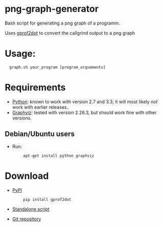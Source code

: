 # png-graph-generator
Bash script for generating a png graph of a programm. 

Uses [gprof2dot](https://github.com/jrfonseca/gprof2dot) to convert the callgrind output to a png graph


# Usage:

```
  graph.sh your_program [program_arguements]
```

# Requirements

  * [Python](http://www.python.org/download/): known to work with version 2.7 and 3.3; it will most likely _not_ work with earlier releases.
  * [Graphviz](http://www.graphviz.org/Download.php): tested with version 2.26.3, but should work fine with other versions.
  

## Debian/Ubuntu users

  * Run:

```
        apt-get install python graphviz
```


# Download

  * [PyPI](https://pypi.python.org/pypi/gprof2dot/)

```
        pip install gprof2dot
```

  * [Standalone script](https://raw.githubusercontent.com/jrfonseca/gprof2dot/master/gprof2dot.py)

  * [Git repository](https://github.com/jrfonseca/gprof2dot)


